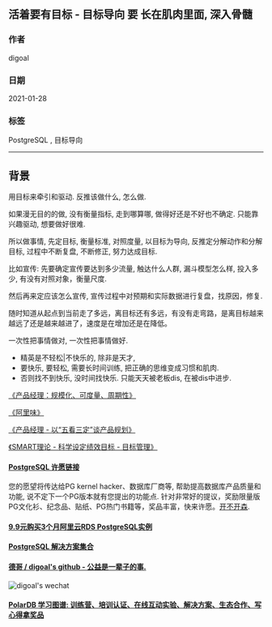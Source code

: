 ## 活着要有目标 - 目标导向 要 长在肌肉里面, 深入骨髓  
  
### 作者  
digoal  
  
### 日期  
2021-01-28  
  
### 标签  
PostgreSQL , 目标导向    
  
----  
  
## 背景  
用目标来牵引和驱动. 反推该做什么, 怎么做.   
  
如果漫无目的的做, 没有衡量指标, 走到哪算哪, 做得好还是不好也不确定. 只能靠兴趣驱动, 想要做好很难.    
  
所以做事情, 先定目标, 衡量标准, 对照度量, 以目标为导向, 反推定分解动作和分解目标, 过程中不断复盘, 不断修正, 努力达成目标.    
  
比如宣传: 先要确定宣传要达到多少流量, 触达什么人群, 漏斗模型怎么样, 投入多少, 有没有对照对象，衡量尺度.    
  
然后再来定应该怎么宣传, 宣传过程中对预期和实际数据进行复盘，找原因，修复.   
  
随时知道从起点到当前走了多远，离目标还有多远，有没有走弯路，是离目标越来越远了还是越来越进了，速度是在增加还是在降低。   
  
  
一次性把事情做对, 一次性把事情做好.  
  
- 精英是不轻松|不快乐的, 除非是天才,   
- 要快乐, 要轻松, 需要长时间训练, 把正确的思维变成习惯和肌肉.   
- 否则找不到快乐, 没时间找快乐. 只能天天被老板dis, 在被dis中进步.   
  
  
[《产品经理：规模化、可度量、周期性》](../202012/20201225_02.md)    
  
[《阿里味》](../197001/20210114_01.md)    
  
[《产品经理 - 以“五看三定”谈产品规划》](../202101/20210128_02.md)    
   
[《SMART理论 - 科学设定绩效目标 - 目标管理》](../202102/20210212_01.md)    
  
  
#### [PostgreSQL 许愿链接](https://github.com/digoal/blog/issues/76 "269ac3d1c492e938c0191101c7238216")
您的愿望将传达给PG kernel hacker、数据库厂商等, 帮助提高数据库产品质量和功能, 说不定下一个PG版本就有您提出的功能点. 针对非常好的提议，奖励限量版PG文化衫、纪念品、贴纸、PG热门书籍等，奖品丰富，快来许愿。[开不开森](https://github.com/digoal/blog/issues/76 "269ac3d1c492e938c0191101c7238216").  
  
  
#### [9.9元购买3个月阿里云RDS PostgreSQL实例](https://www.aliyun.com/database/postgresqlactivity "57258f76c37864c6e6d23383d05714ea")
  
  
#### [PostgreSQL 解决方案集合](https://yq.aliyun.com/topic/118 "40cff096e9ed7122c512b35d8561d9c8")
  
  
#### [德哥 / digoal's github - 公益是一辈子的事.](https://github.com/digoal/blog/blob/master/README.md "22709685feb7cab07d30f30387f0a9ae")
  
  
![digoal's wechat](../pic/digoal_weixin.jpg "f7ad92eeba24523fd47a6e1a0e691b59")
  
  
#### [PolarDB 学习图谱: 训练营、培训认证、在线互动实验、解决方案、生态合作、写心得拿奖品](https://www.aliyun.com/database/openpolardb/activity "8642f60e04ed0c814bf9cb9677976bd4")
  
